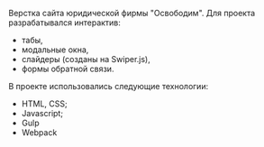 Верстка сайта юридической фирмы "Освободим".
Для проекта разрабатывался интерактив: 
- табы,
- модальные окна,
-  слайдеры (созданы на Swiper.js),
-  формы обратной связи.

В проекте использовались следующие технологии: 
- HTML, CSS;
- Javascript;
- Gulp 
- Webpack
